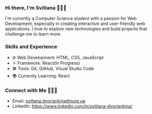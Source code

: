 ### Hi there, I'm Svitlana 👩🏻‍💻
I'm currently a Computer Science student with a passion for Web Development, especially in creating interactive and user-friendly web applications. I love to explore new technologies and build projects that challenge me to learn more.

### Skills and Experience
- 🌐 Web Development: HTML, CSS, JavaScript
- ⚛️ Framework: React(In Progress)
- 🛠 Tools: Git,  GitHub, Visual Studio Code
- 📚 Currently Learning: React

### Connect with Me 🙋🏻‍♀️
- Email: svitlana.dvoriankina@nure.ua
- LinkedIn: https://www.linkedin.com/in/svitlana-dvoriankina/

  
<!--
**klnamv/klnamv** is a ✨ _special_ ✨ repository because its `README.md` (this file) appears on your GitHub profile.

Here are some ideas to get you started:

- 🔭 I’m currently working on ...
- 🌱 I’m currently learning ...
- 👯 I’m looking to collaborate on ...
- 🤔 I’m looking for help with ...
- 💬 Ask me about ...
- 📫 How to reach me: ...
- 😄 Pronouns: ...
- ⚡ Fun fact: ...
-->

